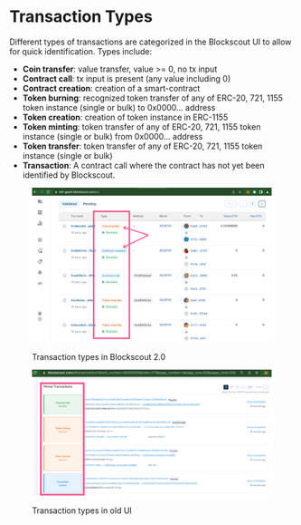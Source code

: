 # Transaction Types

Different types of transactions are categorized in the Blockscout UI to allow for quick identification. Types include:

* **Coin transfer**: value transfer, value >= 0, no tx input&#x20;
* **Contract call**: tx input is present (any value including 0)&#x20;
* **Contract creation**: creation of a smart-contract&#x20;
* **Token burning**: recognized token transfer of any of ERC-20, 721, 1155 token instance (single or bulk) to 0x0000... address&#x20;
* **Token creation**: creation of token instance in ERC-1155&#x20;
* **Token minting**: token transfer of any of ERC-20, 721, 1155 token instance (single or bulk) from 0x0000... address&#x20;
* **Token transfer**: token transfer of any of ERC-20, 721, 1155 token instance (single or bulk)&#x20;
* **Transaction**: A contract call where the contract has not yet been identified by Blockscout.

<figure><img src="../../.gitbook/assets/new-ui (1).png" alt=""><figcaption><p>Transaction types in Blockscout 2.0</p></figcaption></figure>

<figure><img src="../../.gitbook/assets/old-ui.png" alt=""><figcaption><p>Transaction types in old UI</p></figcaption></figure>

